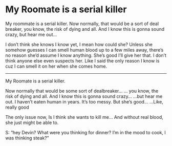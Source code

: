 # My Roomate is a serial killer

My roommate is a serial killer. Now normally, that would be a sort of deal breaker, you know, the risk of dying and all. And I know this is gonna sound crazy, but hear me out…

I don’t think she knows I know yet, I mean how could she? Unless she somehow guesses I can smell human blood up to a few miles away, there’s no reason she’d assume I know anything. She’s good I’ll give her that. I don’t think anyone else even suspects her. Like I said the only reason I know is cuz I can smell it on her when she comes home. 


------

My Roomate is a serial killer. 

Now normally that would be some sort of dealbreaker…
… you know, the risk of dying and all.
And I know this is gonna sound crazy…
…but hear me out. 
I haven’t eaten human in years. 
It’s too messy. 
But she’s good…
…Like, really good

The only issue now,
Is I think she wants to kill me…
And without real blood, she just might be able to.

S: “hey Devin? What were you thinking for dinner?
I’m in the mood to cook,
I was thinking steak?”